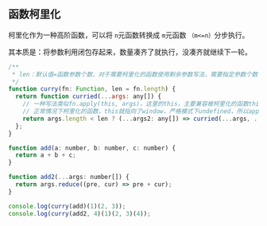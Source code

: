## 函数柯里化

柯里化作为一种高阶函数，可以将 `n`元函数转换成 `m`元函数 `（m<=n）`分步执行。

其本质是：将参数利用闭包存起来，数量凑齐了就执行，没凑齐就继续下一轮。

```javascript
/**
 * len：默认值=函数参数个数，对于需要柯里化的函数使用剩余参数写法，需要指定参数个数
 */
function curry(fn: Function, len = fn.length) {
  return function curried(...args: any[]) {
    // 一种写法类似fn.apply(this, args)，这里的this，主要兼容被柯里化的函数this对象指向了其他对象，调用的时候也不能柯里化式分步计算
    // 正常情况下柯里化的函数，this就指向了window，严格模式下undefined，所以apply写法用处不大
    return args.length < len ? (...args2: any[]) => curried(...args, ...args2) : fn(...args);
  };
}

function add(a: number, b: number, c: number) {
  return a + b + c;
}

function add2(...args: number[]) {
  return args.reduce((pre, cur) => pre + cur);
}

console.log(curry(add)(1)(2, 3));
console.log(curry(add2, 4)(1)(2, 3)(4));
```
